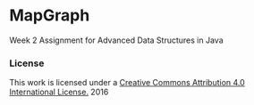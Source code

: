 # MapGraph
Week 2 Assignment for Advanced Data Structures in Java
### License

This work is licensed under a [Creative Commons Attribution 4.0 International License.](http://creativecommons.org/licenses/by/4.0/) 2016
